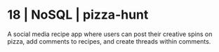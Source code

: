 # 18 | NoSQL | pizza-hunt

A social media recipe app where users can post their creative spins on pizza, add comments to recipes, and create threads within comments.